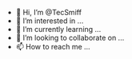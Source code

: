 - 👋 Hi, I’m @TecSmiff
- 👀 I’m interested in ...
- 🌱 I’m currently learning ...
- 💞️ I’m looking to collaborate on ...
- 📫 How to reach me ...

<!---
TecSmiff/TecSmiff is a ✨ special ✨ repository because its `README.md` (this file) appears on your GitHub profile.
You can click the Preview link to take a look at your changes.
--->
